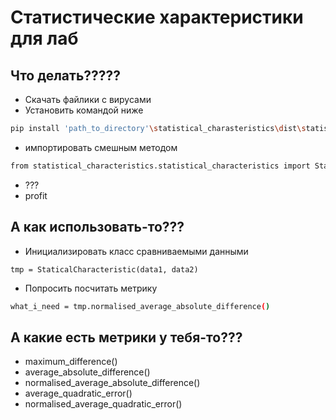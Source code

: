 # Статистические характеристики для лаб

## Что делать?????

+ Скачать файлики с вирусами
+ Установить командой ниже

```sh
pip install 'path_to_directory'\statistical_charasteristics\dist\statistical_characteristics-0.0.1-py3-none-any.whl
```
+ импортировать смешным методом

```sh
from statistical_characteristics.statistical_characteristics import StaticalCharacteristic
```

+ ???
+ profit

## А как использовать-то???

+ Инициализировать класс сравниваемыми данными
```
tmp = StaticalCharacteristic(data1, data2)
```
+ Попросить посчитать метрику
```sh
what_i_need = tmp.normalised_average_absolute_difference()
```
## А какие есть метрики у тебя-то???
+ maximum_difference()
+ average_absolute_difference()
+ normalised_average_absolute_difference()
+ average_quadratic_error()
+ normalised_average_quadratic_error()
